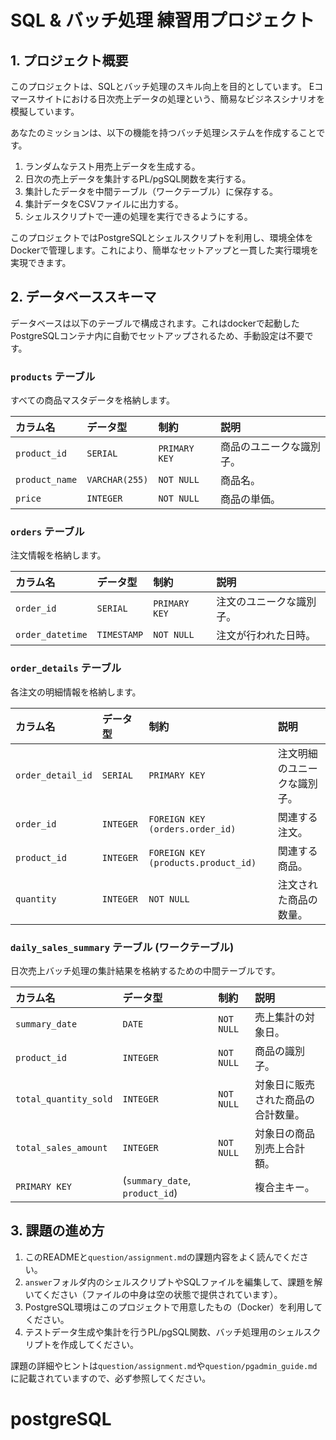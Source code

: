 # SQL & バッチ処理 練習用プロジェクト

## 1. プロジェクト概要

このプロジェクトは、SQLとバッチ処理のスキル向上を目的としています。
Eコマースサイトにおける日次売上データの処理という、簡易なビジネスシナリオを模擬しています。

あなたのミッションは、以下の機能を持つバッチ処理システムを作成することです。

1.  ランダムなテスト用売上データを生成する。
2.  日次の売上データを集計するPL/pgSQL関数を実行する。
3.  集計したデータを中間テーブル（ワークテーブル）に保存する。
4.  集計データをCSVファイルに出力する。
5.  シェルスクリプトで一連の処理を実行できるようにする。

このプロジェクトではPostgreSQLとシェルスクリプトを利用し、環境全体をDockerで管理します。これにより、簡単なセットアップと一貫した実行環境を実現できます。

## 2. データベーススキーマ

データベースは以下のテーブルで構成されます。これはdockerで起動したPostgreSQLコンテナ内に自動でセットアップされるため、手動設定は不要です。

### `products` テーブル

すべての商品マスタデータを格納します。

| カラム名 | データ型 | 制約 | 説明 |
| :--- | :--- | :--- | :--- |
| `product_id` | `SERIAL` | `PRIMARY KEY` | 商品のユニークな識別子。 |
| `product_name` | `VARCHAR(255)` | `NOT NULL` | 商品名。 |
| `price` | `INTEGER` | `NOT NULL` | 商品の単価。 |

### `orders` テーブル

注文情報を格納します。

| カラム名 | データ型 | 制約 | 説明 |
| :--- | :--- | :--- | :--- |
| `order_id` | `SERIAL` | `PRIMARY KEY` | 注文のユニークな識別子。 |
| `order_datetime` | `TIMESTAMP` | `NOT NULL` | 注文が行われた日時。 |

### `order_details` テーブル

各注文の明細情報を格納します。

| カラム名 | データ型 | 制約 | 説明 |
| :--- | :--- | :--- | :--- |
| `order_detail_id` | `SERIAL` | `PRIMARY KEY` | 注文明細のユニークな識別子。 |
| `order_id` | `INTEGER` | `FOREIGN KEY (orders.order_id)` | 関連する注文。 |
| `product_id` | `INTEGER` | `FOREIGN KEY (products.product_id)` | 関連する商品。 |
| `quantity` | `INTEGER` | `NOT NULL` | 注文された商品の数量。 |

### `daily_sales_summary` テーブル (ワークテーブル)

日次売上バッチ処理の集計結果を格納するための中間テーブルです。

| カラム名 | データ型 | 制約 | 説明 |
| :--- | :--- | :--- | :--- |
| `summary_date` | `DATE` | `NOT NULL` | 売上集計の対象日。 |
| `product_id` | `INTEGER` | `NOT NULL` | 商品の識別子。 |
| `total_quantity_sold` | `INTEGER` | `NOT NULL` | 対象日に販売された商品の合計数量。 |
| `total_sales_amount` | `INTEGER` | `NOT NULL` | 対象日の商品別売上合計額。 |
| `PRIMARY KEY` | (`summary_date`, `product_id`) | | 複合主キー。 |

## 3. 課題の進め方

1.  このREADMEと`question/assignment.md`の課題内容をよく読んでください。
2.  `answer`フォルダ内のシェルスクリプトやSQLファイルを編集して、課題を解いてください（ファイルの中身は空の状態で提供されています）。
3.  PostgreSQL環境はこのプロジェクトで用意したもの（Docker）を利用してください。
4.  テストデータ生成や集計を行うPL/pgSQL関数、バッチ処理用のシェルスクリプトを作成してください。

課題の詳細やヒントは`question/assignment.md`や`question/pgadmin_guide.md`に記載されていますので、必ず参照してください。
# postgreSQL
